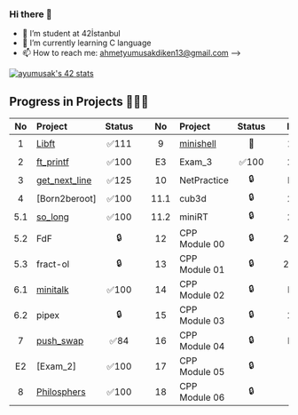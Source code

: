 ### Hi there 👋

- 🔭 I’m student at 42İstanbul
- 🌱 I’m currently learning C language
- 📫 How to reach me: ahmetyumusakdiken13@gmail.com
-->


<a href="https://github.com/Kaano1/ayumusak"><img src="https://badge.mediaplus.ma/water/ayumusak?1337Badge=off&UM6P=off" alt="ayumusak's 42 stats" /></a>

## Progress in Projects 🌟🌟🌟
| No  | Project                                     | Status |   | No  | Project                                   | Status |   | No  | Project                        | Status |
| :-: | :------------------------------------------ | :----: | - | :-: | :---------------------------------------- | :----: | - | :-: | :----------------------------- | :----: |
| 1   | [Libft](../../../Libft)                  | ✅111  |   | 9   | [minishell](../../../Minishell)                                 | 📝     |   | 19  | CPP Module 07                               | 🔒     |
| 2   | [ft_printf](../../../Ft_printf)          | ✅100  |   | E3  | Exam_3                                      | ✅100     |   | 20  | CPP Module 08                               | 🔒     |
| 3   | [get_next_line](../../../Get_next_line)  | ✅125  |   | 10  | NetPractice                                 | 🔒     |   | E4  | Exam_4                                      | 🔒     |
| 4   | [Born2beroot]      | ✅100  |   | 11.1| cub3d                                       | 🔒     |   | 21  | ft_containers                               | 🔒     |
| 5.1 | [so_long](../../../So_long)              | ✅100  |   | 11.2| miniRT                                      | 🔒     |   | 22  | Inception                                   | 🔒     |
| 5.2 | FdF                                         | 🔒     |   | 12  | CPP Module 00                               | 🔒     |   | 23.1| webserv                                     | 🔒     |
| 5.3 | fract-ol                                    | 🔒     |   | 13  | CPP Module 01                               | 🔒     |   | 23.2| ft_irc                                      | 🔒     |
| 6.1 | [minitalk](../../../Minitalk)            | ✅100  |   | 14  | CPP Module 02                               | 🔒     |   | E5  | Exam_5                                      | 🔒     |
| 6.2 | pipex                                       | 🔒     |   | 15  | CPP Module 03                               | 🔒     |   | 24  | ft_transcendence                            | 🔒     |
| 7   | [push_swap](../../../Push_swap)          | ✅84   |   | 16  | CPP Module 04                               | 🔒     |   | E6  | Exam_6                                      | 🔒     |
| E2  | [Exam_2]                   | ✅100    |   | 17  | CPP Module 05                               | 🔒     |
| 8   | [Philosphers](../../../Philo)                               | ✅100     |   | 18  | CPP Module 06                               | 🔒     |
